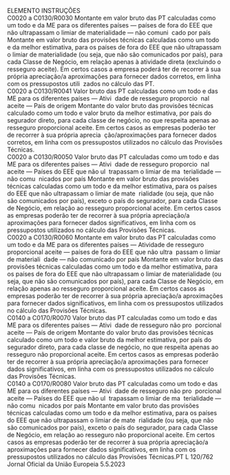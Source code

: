  
ELEMENTO  INSTRUÇÕES  
C0020 a 
C0130/R0030  Montante em valor bruto das 
PT calculadas como um todo e 
da ME para os diferentes países 
— países de fora do EEE que 
não ultrapassam o limiar de 
materialidade — não comuni ­
cado por país  Montante em valor bruto das provisões técnicas calculadas como um todo e da 
melhor estimativa, para os países de fora do EEE que não ultrapassam o limiar de 
materialidade (ou seja, que não são comunicados por país), para cada Classe de 
Negócio, em relação apenas à atividade direta (excluindo o resseguro aceite). 
Em certos casos a empresa poderá ter de recorrer à sua própria apreciação/a 
aproximações para fornecer dados corretos, em linha com os pressupostos utili ­
zados no cálculo das PT.  
C0020 a 
C0130/R0041  Valor bruto das PT calculadas 
como um todo e das ME para 
os diferentes países — Ativi ­
dade de resseguro proporcio ­
nal aceite 
— País de origem  Montante do valor bruto das provisões técnicas calculado como um todo e valor 
bruto da melhor estimativa, por país do segurador direto, para cada classe de 
negócio, no que respeita apenas ao resseguro proporcional aceite. 
Em certos casos as empresas poderão ter de recorrer à sua própria aprecia ­
ção/aproximações para fornecer dados corretos, em linha com os pressupostos 
utilizados no cálculo das Provisões Técnicas.  
C0020 a 
C0130/R0050  Valor bruto das PT calculadas 
como um todo e das ME para 
os diferentes países — Ativi ­
dade de resseguro proporcio ­
nal aceite 
— Países do EEE que não ul ­
trapassam o limiar de ma ­
terialidade — não comu ­
nicados por país  Montante em valor bruto das provisões técnicas calculadas como um todo e da 
melhor estimativa, para os países do EEE que não ultrapassam o limiar de mate ­
rialidade (ou seja, que não são comunicados por país), exceto o país do segurador, 
para cada Classe de Negócio, em relação ao resseguro proporcional aceite. 
Em certos casos as empresas poderão ter de recorrer à sua própria apreciação/a 
aproximações para fornecer dados significativos, em linha com os pressupostos 
utilizados no cálculo das Provisões Técnicas.  
C0020 a 
C0130/R0060  Montante em valor bruto das 
PT calculadas como um todo e 
da ME para os diferentes países 
— Atividade de resseguro 
proporcional aceite — países 
de fora do EEE que não ultra ­
passam o limiar de materiali ­
dade — não comunicado por 
país  Montante em valor bruto das provisões técnicas calculadas como um todo e da 
melhor estimativa, para os países de fora do EEE que não ultrapassam o limiar de 
materialidade (ou seja, que não são comunicados por país), para cada Classe de 
Negócio, em relação apenas ao resseguro proporcional aceite. 
Em certos casos as empresas poderão ter de recorrer à sua própria apreciação/a 
aproximações para fornecer dados significativos, em linha com os pressupostos 
utilizados no cálculo das Provisões Técnicas.  
C0140 a 
C0170/R0070  Valor bruto das PT calculadas 
como um todo e das ME para 
os diferentes países — Ativi ­
dade de resseguro não pro ­
porcional aceite 
— País de origem  Montante do valor bruto das provisões técnicas calculado como um todo e valor 
bruto da melhor estimativa, por país do segurador direto, para cada classe de 
negócio, no que respeita apenas ao resseguro não proporcional aceite. 
Em certos casos as empresas poderão ter de recorrer à sua própria apreciação/a 
aproximações para fornecer dados significativos, em linha com os pressupostos 
utilizados no cálculo das Provisões Técnicas.  
C0140 a 
C0170/R0080  Valor bruto das PT calculadas 
como um todo e das ME para 
os diferentes países — Ativi ­
dade de resseguro não pro ­
porcional aceite 
— Países do EEE que não ul ­
trapassam o limiar de ma ­
terialidade — não comu ­
nicados por país  Montante em valor bruto das provisões técnicas calculadas como um todo e da 
melhor estimativa, para os países do EEE que não ultrapassam o limiar de mate ­
rialidade (ou seja, que não são comunicados por país), exceto o país do segurador, 
para cada Classe de Negócio, em relação ao resseguro não proporcional aceite. 
Em certos casos as empresas poderão ter de recorrer à sua própria apreciação/a 
aproximações para fornecer dados significativos, em linha com os pressupostos 
utilizados no cálculo das Provisões Técnicas.PT  L 120/762 Jornal Oficial da União Europeia 5.5.2023